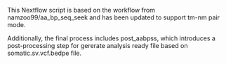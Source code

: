 This Nextflow script is based on the workflow from namzoo99/aa_bp_seq_seek and has been updated to support tm-nm pair mode.

Additionally, the final process includes post_aabpss, which introduces a post-processing step for gererate analysis ready file based on somatic.sv.vcf.bedpe file. 
